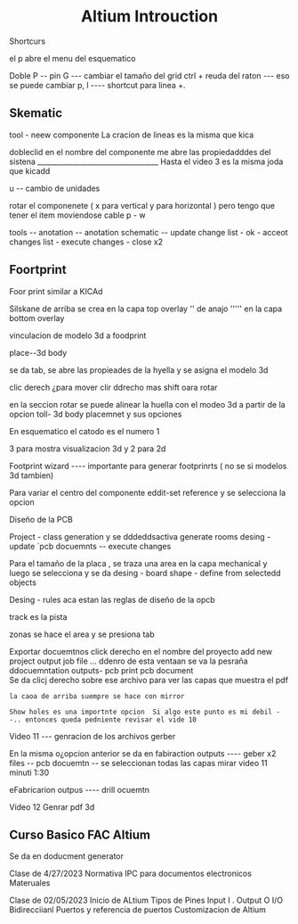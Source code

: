 
<div align="center">
<h1> Altium Introuction</h1> 
<p>

</p>

</div>


Shortcurs

el p abre el menu del esquematico 

Doble P -- pin 
G --- cambiar el tamaño del grid 
ctrl + reuda del raton --- eso se puede cambiar
p, l ---- shortcut para linea +.



<h2>Skematic </h2>
tool - neew componente 
La cracion de lineas es la misma que kica


dobleclid en el nombre del componente me abre las propiedadddes del sistena 
__________________________________ Hasta el video 3 es la misma joda que kicadd

u -- cambio de unidades

rotar el componenete ( x para vertical y para horizontal ) pero tengo que tener el item moviendose
cable p - w


tools -- anotation -- anotation schematic --  update change list - ok - acceot changes list  - execute changes - close x2



<h2>Foortprint</h2>

Foor print similar a KICAd


Silskane  de arriba se crea en la capa top overlay 
''  de anajo  ''''' en la capa bottom overlay

vinculacion de modelo 3d a foodprint 

place--3d body 

se da tab, se abre las propieades de la hyella y se asigna el modelo 3d


clic derech ¿para mover
clir ddrecho mas shift oara rotar 

en la seccion rotar se puede alinear la huella con el modeo 3d a partir de la opcion toll- 3d body placemnet y sus opciones 

En esquematico el catodo es el numero 1 


  3 para mostra visualizacion 3d y 2 para 2d 


  Footprint wizard ---- importante para generar footprinrts ( no se si modelos 3d tambien)

  Para variar el centro del componente eddit-set reference y se selecciona la opcion 



  Diseño de la PCB

  Project - class generation y se dddeddsactiva  generate rooms
  desing - update ´pcb docuemnts -- execute changes

  Para el tamaño de la placa , se traza una area  en la capa mechanical y luego se selecciona y se da desing - board shape   - define from selectedd objects



  Desing - rules  aca estan las reglas de diseño de la opcb 



  track es la pista 

  zonas se hace el area y se presiona tab 


  Exportar docuemtnos 
    click derecho en el nombre del proyecto add new project output job file    ...  ddenro de esta ventaan se va  la pesraña ddocuemntation outputs- pcb print  pcb document   
    Se da clicj derecho sobre ese archivo para ver las capas que muestra el pdf 


    la caoa de arriba suempre se hace con mirror 

    Show holes es una importnte opcion  Si algo este punto es mi debil --.. entonces queda pedniente revisar el vide 10


Video 11 --- genracion de los archivos gerber 

En la misma o¿opcion anterior se da en fabiraction outputs  ---- geber x2 files -- pcb docuemtn -- se seleccionan todas las capas 
mirar video 11 minuti 1:30

eFabricarion outpus ---- drill ocuemtn



Video 12 Genrar pdf 3d



<h2>Curso Basico FAC Altium </h2>




Se da en doducment generator 

Clase de 4/27/2023
Normativa IPC para documentos electronicos
Materuales 

Clase de 02/05/2023 
Inicio de ALtium 
Tipos de Pines Input I . Output O I/O Bidirecciianl
Puertos y referencia de puertos 
Customizacion de Altium

